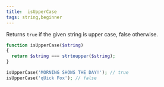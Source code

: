 ```yaml
---
title:  isUpperCase
tags: string,beginner
---
```


Returns `true` if the given string is upper case, false otherwise.

```php
function isUpperCase($string)
{
  return $string === strtoupper($string);
}
```

```php
isUpperCase('MORNING SHOWS THE DAY!'); // true
isUpperCase('qUick Fox'); // false
```

